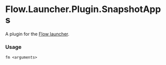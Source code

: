 Flow.Launcher.Plugin.SnapshotApps
==================

A plugin for the [Flow launcher](https://github.com/Flow-Launcher/Flow.Launcher).

### Usage

    fm <arguments>